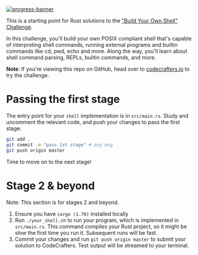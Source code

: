 [![progress-banner](https://backend.codecrafters.io/progress/shell/ba382fb4-42e3-48c1-a16a-5acae7e76848)](https://app.codecrafters.io/users/codecrafters-bot?r=2qF)

This is a starting point for Rust solutions to the
["Build Your Own Shell" Challenge](https://app.codecrafters.io/courses/shell/overview).

In this challenge, you'll build your own POSIX compliant shell that's capable of
interpreting shell commands, running external programs and builtin commands like
cd, pwd, echo and more. Along the way, you'll learn about shell command parsing,
REPLs, builtin commands, and more.

**Note**: If you're viewing this repo on GitHub, head over to
[codecrafters.io](https://codecrafters.io) to try the challenge.

# Passing the first stage

The entry point for your `shell` implementation is in `src/main.rs`. Study and
uncomment the relevant code, and push your changes to pass the first stage:

```sh
git add .
git commit -m "pass 1st stage" # any msg
git push origin master
```

Time to move on to the next stage!

# Stage 2 & beyond

Note: This section is for stages 2 and beyond.

1. Ensure you have `cargo (1.70)` installed locally
1. Run `./your_shell.sh` to run your program, which is implemented in
   `src/main.rs`. This command compiles your Rust project, so it might be slow
   the first time you run it. Subsequent runs will be fast.
1. Commit your changes and run `git push origin master` to submit your solution
   to CodeCrafters. Test output will be streamed to your terminal.
